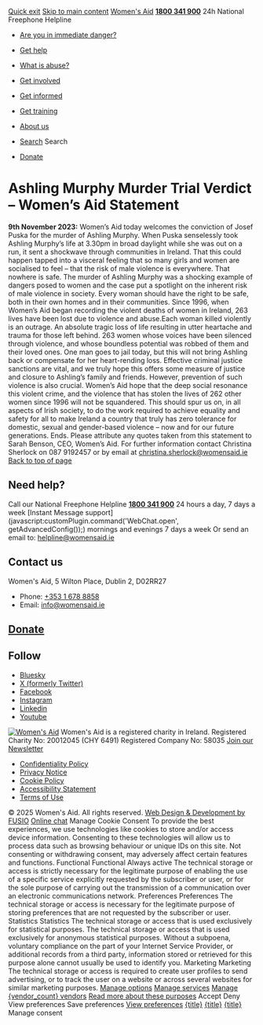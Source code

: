 [Quick exit](https://www.womensaid.ie/get-informed/news-events/media-releases/ashling-murphy-murder-trial-verdict-womens-aid-statement/#exit)
[Skip to main content](https://www.womensaid.ie/get-informed/news-events/media-releases/ashling-murphy-murder-trial-verdict-womens-aid-statement/#pagecontent "Skip to main content")
[Women's Aid](https://www.womensaid.ie/)
**[1800 341 900](tel:1800341900)** 24h National Freephone Helpline
  * [Are you in immediate danger?](https://www.womensaid.ie/are-you-in-immediate-danger/)
  * [Get help](https://www.womensaid.ie/get-help/)
  * [What is abuse?](https://www.womensaid.ie/what-is-abuse/)
  * [Get involved](https://www.womensaid.ie/get-involved/)
  * [Get informed](https://www.womensaid.ie/get-informed/)
  * [Get training](https://www.womensaid.ie/get-training/)
  * [About us](https://www.womensaid.ie/about-us/)


  * [Search](https://www.womensaid.ie/get-informed/news-events/media-releases/ashling-murphy-murder-trial-verdict-womens-aid-statement/)
Search
  * [Donate](https://www.womensaid.ie/get-involved/donate/)


# Ashling Murphy Murder Trial Verdict – Women’s Aid Statement
**9th November 2023:** Women’s Aid today welcomes the conviction of Josef Puska for the murder of Ashling Murphy. When Puska senselessly took Ashling Murphy’s life at 3.30pm in broad daylight while she was out on a run, it sent a shockwave through communities in Ireland. That this could happen tapped into a visceral feeling that so many girls and women are socialised to feel – that the risk of male violence is everywhere. That nowhere is safe. 
The murder of Ashling Murphy was a shocking example of dangers posed to women and the case put a spotlight on the inherent risk of male violence in society. Every woman should have the right to be safe, both in their own homes and in their communities.
Since 1996, when Women’s Aid began recording the violent deaths of women in Ireland, 263 lives have been lost due to violence and abuse.Each woman killed violently is an outrage. An absolute tragic loss of life resulting in utter heartache and trauma for those left behind. 263 women whose voices have been silenced through violence, and whose boundless potential was robbed of them and their loved ones.
One man goes to jail today, but this will not bring Ashling back or compensate for her heart-rending loss. Effective criminal justice sanctions are vital, and we truly hope this offers some measure of justice and closure to Ashling’s family and friends. However, prevention of such violence is also crucial. Women’s Aid hope that the deep social resonance this violent crime, and the violence that has stolen the lives of 262 other women since 1996 will not be squandered. This should spur us on, in all aspects of Irish society, to do the work required to achieve equality and safety for all to make Ireland a country that truly has zero tolerance for domestic, sexual and gender-based violence – now and for our future generations.
Ends.
Please attribute any quotes taken from this statement to Sarah Benson, CEO, Women’s Aid.
For further information contact Christina Sherlock on 087 9192457 or by email at christina.sherlock@womensaid.ie
[Back to top of page](https://www.womensaid.ie/get-informed/news-events/media-releases/ashling-murphy-murder-trial-verdict-womens-aid-statement/#top)
## Need help?
Call our National Freephone Helpline **[1800 341 900](tel:1800341900)** 24 hours a day, 7 days a week 
[Instant Message support](javascript:customPlugin.command\('WebChat.open', getAdvancedConfig\(\)\);) mornings and evenings 7 days a week
Or send an email to: helpline@womensaid.ie
## Contact us
Women's Aid, 5 Wilton Place, Dublin 2, D02RR27
  * Phone: [+353 1 678 8858](tel:+35316788858)
  * Email: info@womensaid.ie


## [Donate](https://www.womensaid.ie/get-involved/donate/)
## Follow
  * [Bluesky](https://bsky.app/profile/womensaidireland.bsky.social)
  * [X (formerly Twitter)](https://x.com/Womens_Aid)
  * [Facebook](https://www.facebook.com/womensaid.ie)
  * [Instagram](https://www.instagram.com/womens.aid)
  * [Linkedin](https://www.linkedin.com/company/women's-aid/)
  * [Youtube](https://www.youtube.com/@womensaidireland)


[![Women's Aid](https://www.womensaid.ie/app/themes/womensaidsage9/resources/assets/img/womens-aid-logo-white.svg)](https://www.womensaid.ie/get-informed/news-events/media-releases/ashling-murphy-murder-trial-verdict-womens-aid-statement/)
Women's Aid is a registered charity in Ireland.
Registered Charity No: 20012045 (CHY 6491) Registered Company No: 58035
[Join our Newsletter](https://www.womensaid.ie/get-informed/news-events/newsletter/)
  * [Confidentiality Policy](https://www.womensaid.ie/about-us/compliance/confidentiality-policy/)
  * [Privacy Notice](https://www.womensaid.ie/about-us/compliance/privacy-notice/)
  * [Cookie Policy](https://www.womensaid.ie/about-us/compliance/cookie-policy/)
  * [Accessibility Statement](https://www.womensaid.ie/about-us/compliance/accessibility-statement/)
  * [Terms of Use](https://www.womensaid.ie/about-us/compliance/terms-of-use/)


© 2025 Women's Aid. All rights reserved. [Web Design & Development by FUSIO](https://www.fusio.net/?utm_source=WomensAid&utm_medium=Website&utm_campaign=ClientLinks)
[Online chat](https://www.womensaid.ie/get-informed/news-events/media-releases/ashling-murphy-murder-trial-verdict-womens-aid-statement/#chat)
Manage Cookie Consent
To provide the best experiences, we use technologies like cookies to store and/or access device information. Consenting to these technologies will allow us to process data such as browsing behaviour or unique IDs on this site. Not consenting or withdrawing consent, may adversely affect certain features and functions.
Functional Functional Always active 
The technical storage or access is strictly necessary for the legitimate purpose of enabling the use of a specific service explicitly requested by the subscriber or user, or for the sole purpose of carrying out the transmission of a communication over an electronic communications network.
Preferences Preferences
The technical storage or access is necessary for the legitimate purpose of storing preferences that are not requested by the subscriber or user.
Statistics Statistics
The technical storage or access that is used exclusively for statistical purposes. The technical storage or access that is used exclusively for anonymous statistical purposes. Without a subpoena, voluntary compliance on the part of your Internet Service Provider, or additional records from a third party, information stored or retrieved for this purpose alone cannot usually be used to identify you.
Marketing Marketing
The technical storage or access is required to create user profiles to send advertising, or to track the user on a website or across several websites for similar marketing purposes.
[Manage options](https://www.womensaid.ie/get-informed/news-events/media-releases/ashling-murphy-murder-trial-verdict-womens-aid-statement/) [Manage services](https://www.womensaid.ie/get-informed/news-events/media-releases/ashling-murphy-murder-trial-verdict-womens-aid-statement/) [Manage {vendor_count} vendors](https://www.womensaid.ie/get-informed/news-events/media-releases/ashling-murphy-murder-trial-verdict-womens-aid-statement/) [Read more about these purposes](https://cookiedatabase.org/tcf/purposes/)
Accept Deny View preferences Save preferences [View preferences](https://www.womensaid.ie/get-informed/news-events/media-releases/ashling-murphy-murder-trial-verdict-womens-aid-statement/)
[{title}](https://www.womensaid.ie/get-informed/news-events/media-releases/ashling-murphy-murder-trial-verdict-womens-aid-statement/) [{title}](https://www.womensaid.ie/get-informed/news-events/media-releases/ashling-murphy-murder-trial-verdict-womens-aid-statement/) [{title}](https://www.womensaid.ie/get-informed/news-events/media-releases/ashling-murphy-murder-trial-verdict-womens-aid-statement/)
Manage consent
